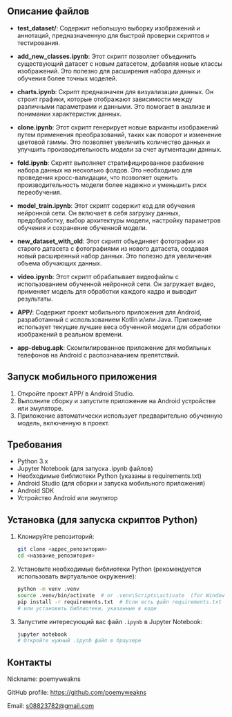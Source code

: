 ## Описание файлов

*   **test_dataset/**: Содержит небольшую выборку изображений и аннотаций, предназначенную для быстрой проверки скриптов и тестирования.

*   **add_new_classes.ipynb**:  Этот скрипт позволяет объединить существующий датасет с новым датасетом, добавляя новые классы изображений. Это полезно для расширения набора данных и обучения более точных моделей.

*   **charts.ipynb**:  Скрипт предназначен для визуализации данных. Он строит графики, которые отображают зависимости между различными параметрами и данными.  Это помогает в анализе и понимании характеристик данных.

*   **clone.ipynb**:  Этот скрипт генерирует новые варианты изображений путем применения преобразований, таких как поворот и изменение цветовой гаммы. Это позволяет увеличить количество данных и улучшить производительность модели за счет аугментации данных.

*   **fold.ipynb**:  Скрипт выполняет стратифицированное разбиение набора данных на несколько фолдов. Это необходимо для проведения кросс-валидации, что позволяет оценить производительность модели более надежно и уменьшить риск переобучения.

*   **model_train.ipynb**:  Этот скрипт содержит код для обучения нейронной сети. Он включает в себя загрузку данных, предобработку, выбор архитектуры модели, настройку параметров обучения и сохранение обученной модели.

*   **new_dataset_with_old**:  Этот скрипт объединяет фотографии из старого датасета с фотографиями из нового датасета, создавая новый расширенный набор данных.  Это полезно для увеличения объема обучающих данных.

*   **video.ipynb**:  Этот скрипт обрабатывает видеофайлы с использованием обученной нейронной сети. Он загружает видео, применяет модель для обработки каждого кадра и выводит результаты.

*   **APP/**:  Содержит проект мобильного приложения для Android, разработанный с использованием Kotlin и/или Java.  Приложение использует текущие лучшие веса обученной модели для обработки изображений в реальном времени.

*   **app-debug.apk**: Скомпилированное приложение для мобильных телефонов на Android с распознаванием препятствий.

## Запуск мобильного приложения

1.  Откройте проект APP/ в Android Studio.
2.  Выполните сборку и запустите приложение на Android устройстве или эмуляторе.
3.  Приложение автоматически использует предварительно обученную модель, включенную в проект.

## Требования

*   Python 3.x
*   Jupyter Notebook (для запуска .ipynb файлов)
*   Необходимые библиотеки Python (указаны в requirements.txt)
*   Android Studio (для сборки и запуска мобильного приложения)
*   Android SDK
*   Устройство Android или эмулятор

## Установка (для запуска скриптов Python)

1.  Клонируйте репозиторий:
    ```bash
    git clone <адрес_репозитория>
    cd <название_репозитория>
    ```

2.  Установите необходимые библиотеки Python (рекомендуется использовать виртуальное окружение):
    ```bash
    python -m venv .venv
    source .venv/bin/activate  # or .venv\Scripts\activate  (for Windows)
    pip install -r requirements.txt  # Если есть файл requirements.txt
    # или установить библиотеки, указанные в коде
    ```

3.  Запустите интересующий вас файл `.ipynb` в Jupyter Notebook:
    ```bash
    jupyter notebook
    # Откройте нужный .ipynb файл в браузере
    ```

## Контакты

Nickname: poemyweakns

GitHub profile: https://github.com/poemyweakns

Email: s08823782@gmail.com
